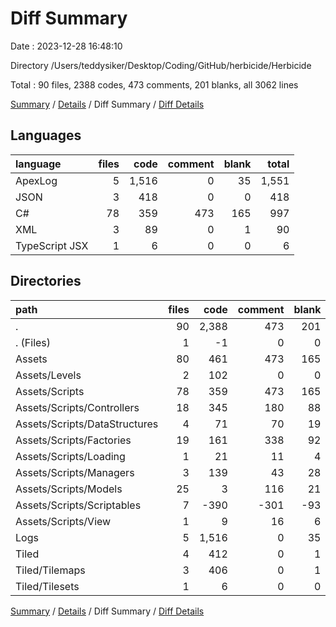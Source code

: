 # Diff Summary

Date : 2023-12-28 16:48:10

Directory /Users/teddysiker/Desktop/Coding/GitHub/herbicide/Herbicide

Total : 90 files,  2388 codes, 473 comments, 201 blanks, all 3062 lines

[Summary](results.md) / [Details](details.md) / Diff Summary / [Diff Details](diff-details.md)

## Languages
| language | files | code | comment | blank | total |
| :--- | ---: | ---: | ---: | ---: | ---: |
| ApexLog | 5 | 1,516 | 0 | 35 | 1,551 |
| JSON | 3 | 418 | 0 | 0 | 418 |
| C# | 78 | 359 | 473 | 165 | 997 |
| XML | 3 | 89 | 0 | 1 | 90 |
| TypeScript JSX | 1 | 6 | 0 | 0 | 6 |

## Directories
| path | files | code | comment | blank | total |
| :--- | ---: | ---: | ---: | ---: | ---: |
| . | 90 | 2,388 | 473 | 201 | 3,062 |
| . (Files) | 1 | -1 | 0 | 0 | -1 |
| Assets | 80 | 461 | 473 | 165 | 1,099 |
| Assets/Levels | 2 | 102 | 0 | 0 | 102 |
| Assets/Scripts | 78 | 359 | 473 | 165 | 997 |
| Assets/Scripts/Controllers | 18 | 345 | 180 | 88 | 613 |
| Assets/Scripts/DataStructures | 4 | 71 | 70 | 19 | 160 |
| Assets/Scripts/Factories | 19 | 161 | 338 | 92 | 591 |
| Assets/Scripts/Loading | 1 | 21 | 11 | 4 | 36 |
| Assets/Scripts/Managers | 3 | 139 | 43 | 28 | 210 |
| Assets/Scripts/Models | 25 | 3 | 116 | 21 | 140 |
| Assets/Scripts/Scriptables | 7 | -390 | -301 | -93 | -784 |
| Assets/Scripts/View | 1 | 9 | 16 | 6 | 31 |
| Logs | 5 | 1,516 | 0 | 35 | 1,551 |
| Tiled | 4 | 412 | 0 | 1 | 413 |
| Tiled/Tilemaps | 3 | 406 | 0 | 1 | 407 |
| Tiled/Tilesets | 1 | 6 | 0 | 0 | 6 |

[Summary](results.md) / [Details](details.md) / Diff Summary / [Diff Details](diff-details.md)